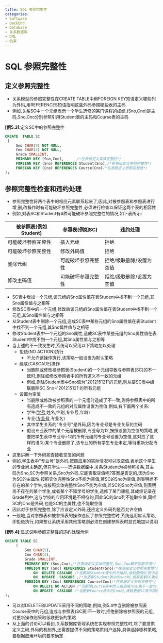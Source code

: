 ```yaml
---
title: SQL 参照完整性
categories:
- Software
- BackEnd
- Database
- 关系数据库
- DML
- 约束
---
```

# SQL 参照完整性

## 定义参照完整性

- 关系模型的参照完整性在CREATE TABLE中用FOREIGN KEY短语定义哪些列为外码,用REFERENCES短语指明这些外码参照哪些表的主码
- 例如,关系SC中一个元组表示一个学生选修的某门课程的成绩,(Sno,Cno)是主码,Sno,Cno分别参照引用Student表的主码和Course表的主码

**[例5.3]**:定义SC中的参照完整性

```sql
CREATE  TABLE SC
 (
     Sno CHAR(9) NOT NULL,
     Cno CHAR(4) NOT NULL,
     Grade SMALLINT,
     PRIMARY KEY (Sno,Cno),      /*在表级定义实体完整性*/
     FOREIGN KEY (Sno) REFERENCES Student(Sno),/*在表级定义参照完整性*/
     FOREIGN KEY (Cno) REFERENCES Course(Cno)/*在表级定义参照完整性*/
);
```

## 参照完整性检查和违约处理

- 参照完整性将两个表中的相应元素联系起来了,因此,对被参照表和参照表进行增,删,改操作时有可能破坏参照完整性,必须进行检查以保证这两个表的相容性
- 例如,对表SC和Student有4种可能破坏参照完整性的情况,如下表所示:

| 被参照表(例如Student) | 参照表(例如SC)     | 违约处理                 |
| --------------------- | ------------------ | ------------------------ |
| 可能破坏参照完整性    | 插入元组           | 拒绝                     |
| 可能破坏参照完整性    | 修改外码值         | 拒绝                     |
| 删除元组              | 可能破坏参照完整性 | 拒绝/级联删除/设置为空值 |
| 修改主码值            | 可能破坏参照完整性 | 拒绝/级联删除/设置为空值 |

- SC表中增加一个元组,该元组的Sno属性值在表Student中找不到一个元组,其Sno属性值与之相等
- 修改SC表中的一个元组,修改后该元组的Sno属性值在表Student中找不到一个元组,其Sno属性值与之相等
- 从Student表中删除一个元组,造成SC表中某些元组的Sno属性值在表Student中找不到一个元组,其Sno属性值与之相等
- 修改Student表中一个元组的Sno属性,造成SC表中某些元组的Sno属性值在表Student中找不到一个元组,其Sno属性值与之相等
- 当上述的不一致发生时,系统可以采用以下策略加以处理
    - 拒绝(NO ACTION)执行
        - 不允许该操作执行,该策略一般设置为默认策略
    - 级联(CASCADE)操作
        - 当删除或修改被参照表(Student)的一个元组导致与参照表(SC)的不一致时,删除或修改参照表中的所有道义不一致的元组
        - 例如,删除Student表中Sno值为"201215121"的元组,则从要SC表中级联删除SC.Sno='201215121'的所有元组
    - 设置为空值
        - 当删除或修改被参照表的一个元组时造成了不一致,则将参照表中的所有造成不一致的元组的对应属性设置为空值,例如,有下面两个关系:
        - 学生(<u>学号</u>,姓名,性别,专业号,年龄)
        - 专业(<u>专业号</u>,专业名)
        - 其中学生关系的"专业号"是外码,因为专业号是专业关系的主码
        - 假设专业表中的某个元组被删除,专业号为12,按照设置为空值的策略,就要把学生表中专业号=12的所有元组的专业号设置为空值,这对应了这样的语义:某个专业删除了,该专业的所有学生专业未定,等待重新分配专业
- 这里讲解一下外码能否接收空值的问题
- 例如,学生表中"专业号"是外码,按照应用的实际情况可以取空值,表示这个学生的专业尚未确定,但在学生----选课数据库中,关系Student为被参照关系,其主码为Sno,SC为参照关系,Sno为外码,它能否取空值呢?答案是否定的,因为Sno为SC的主属性,按照实体完整性Sno不能为空值,若SC的Sno为空值,则表明尚不存在的某个学生,或按照实体完整性Sno不能为空值,若SC的Sno为空值,则表明尚不存在的某个学生,或者某个不知学号的学生,选修了某门课程,其成绩记录在Grade列中,这与学校的应用环境是不相符的,因此SC的Sno列不能取空值,同样SC的Cno是外码,也是SC的主属性,也不能取空值
- 因此对于参照完整性,除了应该定义外码,还应定义外码列是否允许空值
- 一般地,当对参照表和被参照表的操作违反了参照完整性时,系统选用默认策略,即拒绝执行,如果想让系统采用其他策略则必须在创建参照表时显式地加以说明

**[例5.4]**:显式说明参照完整性的违约处理示例

```sql
CREATE TABLE SC
     (
         Sno CHAR(9),
         Cno CHAR(4),
         Grade SMALLINT,
         PRIMARY KEY (Sno,Cno),/*在表级定义实体完整性,Sno,Cno都不能取空值*/
         FOREIGN KEY (Sno) REFERENCES Student(Sno)/*在表级定义参照完整性*/
             ON  DELETE CASCADE /*当删除Student表中的元组时,级联删除SC表中相应元组*/
             ON  UPDATE  CASCADE ,/*当更新Student表中的sno时,级联更新SC表中的相应的元组*/
         FOREIGN KEY (Cno) REFERENCES Course(Cno)/*在表级定义参照完整性*/
             ON DELETE NO ACTION /*当删除Course表中的元组造成与SC表不一致时,拒绝删除*/
             ON UPDATE  CASCADE /*当更新Course表中的Cno时,级联更新SC表中相应的元组*/
);
```

- 可以对DELETE和UPDATE采用不同的策略,例如,例5.4中当删除被参照表Course表中的元组,造成与参照表(SC表)不一致时,拒绝删除被参照表的元组,对更新操作则采取级联更新的策略
- 从上面的讨论可以看到,关系数据库管理系统在实现参照完整性时,除了要提供定义主码,外码的机制外,还需要提供不同的策略供用户选择,具体选择哪种策略,要根据应用环境的要求确定